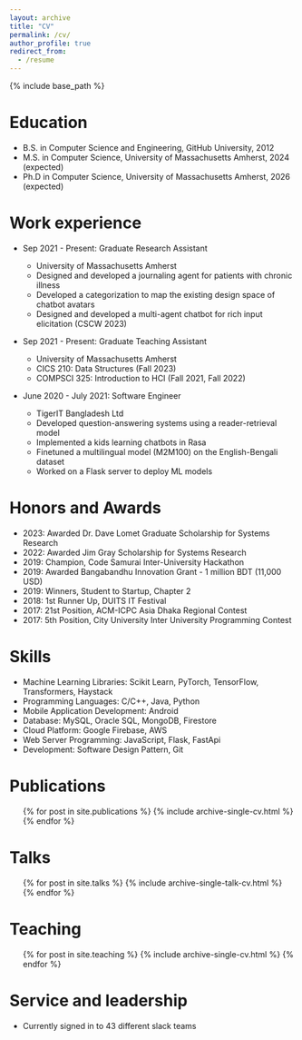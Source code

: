 ```yaml
---
layout: archive
title: "CV"
permalink: /cv/
author_profile: true
redirect_from:
  - /resume
---
```


{% include base_path %}

Education
======
* B.S. in Computer Science and Engineering, GitHub University, 2012
* M.S. in Computer Science, University of Massachusetts Amherst, 2024 (expected)
* Ph.D in Computer Science, University of Massachusetts Amherst, 2026 (expected)

Work experience
======
* Sep 2021 - Present: Graduate Research Assistant
  * University of Massachusetts Amherst
  * Designed and developed a journaling agent for patients with chronic illness
  * Developed a categorization to map the existing design space of chatbot avatars
  * Designed and developed a multi-agent chatbot for rich input elicitation (CSCW 2023)

* Sep 2021 - Present: Graduate Teaching Assistant
  * University of Massachusetts Amherst
  * CICS 210: Data Structures (Fall 2023)
  * COMPSCI 325: Introduction to HCI (Fall 2021, Fall 2022)

* June 2020 - July 2021: Software Engineer
  * TigerIT Bangladesh Ltd
  * Developed question-answering systems using a reader-retrieval model
  * Implemented a kids learning chatbots in Rasa
  * Finetuned a multilingual model (M2M100) on the English-Bengali dataset
  * Worked on a Flask server to deploy ML models

Honors and Awards
======
* 2023: Awarded Dr. Dave Lomet Graduate Scholarship for Systems Research
* 2022: Awarded Jim Gray Scholarship for Systems Research
* 2019: Champion, Code Samurai Inter-University Hackathon
* 2019: Awarded Bangabandhu Innovation Grant - 1 million BDT (11,000 USD)
* 2019: Winners, Student to Startup, Chapter 2
* 2018: 1st Runner Up, DUITS IT Festival
* 2017: 21st Position, ACM-ICPC Asia Dhaka Regional Contest
* 2017: 5th Position, City University Inter University Programming Contest
  
Skills
======
* Machine Learning Libraries: Scikit Learn, PyTorch, TensorFlow, Transformers, Haystack
* Programming Languages: C/C++, Java, Python
* Mobile Application Development: Android
* Database: MySQL, Oracle SQL, MongoDB, Firestore
* Cloud Platform: Google Firebase, AWS
* Web Server Programming: JavaScript, Flask, FastApi
* Development: Software Design Pattern, Git

Publications
======
  <ul>{% for post in site.publications %}
    {% include archive-single-cv.html %}
  {% endfor %}</ul>
  
Talks
======
  <ul>{% for post in site.talks %}
    {% include archive-single-talk-cv.html %}
  {% endfor %}</ul>
  
Teaching
======
  <ul>{% for post in site.teaching %}
    {% include archive-single-cv.html %}
  {% endfor %}</ul>
  
Service and leadership
======
* Currently signed in to 43 different slack teams

